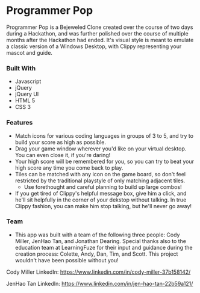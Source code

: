 # Programmer Pop
Programmer Pop is a Bejeweled Clone created over the course of two days during a Hackathon, and was further polished over the course of multiple months after the Hackathon had ended. It's visual style is meant to emulate a classic version of a Windows Desktop, with Clippy representing your mascot and guide.

### Built With
- Javascript
- jQuery
- jQuery UI
- HTML 5
- CSS 3

### Features
- Match icons for various coding languages in groups of 3 to 5, and try to build your score as high as possible.
- Drag your game window wherever you'd like on your virtual desktop. You can even close it, if you're daring!
- Your high score will be remembered for you, so you can try to beat your high score any time you come back to play. 
- Tiles can be matched with any icon on the game board, so don't feel restricted by the traditional playstyle of only matching adjacent tiles.
  - Use forethought and careful planning to build up large combos! 
- If you get tired of Clippy's helpful message box, give him a click, and he'll sit helpfully in the corner of your dekstop without talking. In true Clippy fashion, you can make him stop talking, but he'll never go away!

### Team
- This app was built with a team of the following three people: Cody Miller, JenHao Tan, and Jonathan Dearing. Special thanks also to the education team at LearningFuze for their input and guidance during the creation process: Colette, Andy, Dan, Tim, and Scott. This project wouldn't have been possible without you!

Cody Miller LinkedIn: https://www.linkedin.com/in/cody-miller-37b158142/

JenHao Tan LinkedIn: https://www.linkedin.com/in/jen-hao-tan-22b59a121/